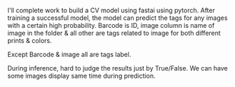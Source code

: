 I'll complete work to build a CV model using fastai using pytorch. After training a successful model, the model can predict the tags for any images with a certain high probability. Barcode is ID, image column is name of image in the folder & all other are tags related to image for both different prints & colors.

Except Barcode & image all are tags label.

During inference, hard to judge the results just by True/False. We can have some images display same time during prediction.
